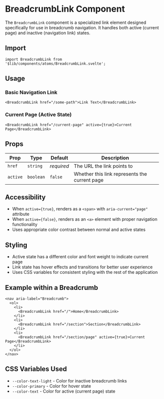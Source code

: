 # BreadcrumbLink Component

The `BreadcrumbLink` component is a specialized link element designed specifically for use in breadcrumb navigation. It handles both active (current page) and inactive (navigation link) states.

## Import

```svelte
import BreadcrumbLink from '$lib/components/atoms/BreadcrumbLink.svelte';
```

## Usage

### Basic Navigation Link

```svelte
<BreadcrumbLink href="/some-path">Link Text</BreadcrumbLink>
```

### Current Page (Active State)

```svelte
<BreadcrumbLink href="/current-page" active={true}>Current Page</BreadcrumbLink>
```

## Props

| Prop | Type | Default | Description |
|------|------|---------|-------------|
| `href` | `string` | *required* | The URL the link points to |
| `active` | `boolean` | `false` | Whether this link represents the current page |

## Accessibility

- When `active={true}`, renders as a `<span>` with `aria-current="page"` attribute
- When `active={false}`, renders as an `<a>` element with proper navigation functionality
- Uses appropriate color contrast between normal and active states

## Styling

- Active state has a different color and font weight to indicate current page
- Link state has hover effects and transitions for better user experience
- Uses CSS variables for consistent styling with the rest of the application

## Example within a Breadcrumb

```svelte
<nav aria-label="Breadcrumb">
  <ol>
    <li>
      <BreadcrumbLink href="/">Home</BreadcrumbLink>
    </li>
    <li>
      <BreadcrumbLink href="/section">Section</BreadcrumbLink>
    </li>
    <li>
      <BreadcrumbLink href="/section/page" active={true}>Current Page</BreadcrumbLink>
    </li>
  </ol>
</nav>
```

## CSS Variables Used

- `--color-text-light` - Color for inactive breadcrumb links
- `--color-primary` - Color for hover state
- `--color-text` - Color for active (current page) state